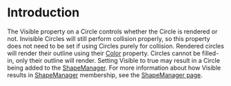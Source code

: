 # Introduction

The Visible property on a Circle controls whether the Circle is rendered or not. Invisible Circles will still perform collision properly, so this property does not need to be set if using Circles purely for collision. Rendered circles will render their outline using their [Color](../../../../../frb/docs/index.php) property. Circles cannot be filled-in, only their outline will render. Setting Visible to true may result in a Circle being added to the [ShapeManager](../../../../../documentation/api/flatredball/math/geometry/shapemanager.md). For more information about how Visible results in [ShapeManager](../../../../../documentation/api/flatredball/math/geometry/shapemanager.md) membership, see the [ShapeManager page](../../../../../documentation/api/flatredball/math/geometry/shapemanager.md).
